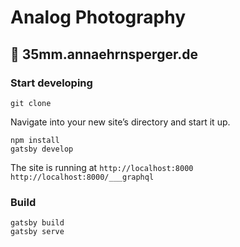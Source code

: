 # Analog Photography

## 🔗 35mm.annaehrnsperger.de

### Start developing

```
git clone
```

Navigate into your new site’s directory and start it up.

```
npm install
gatsby develop
```

The site is running at
`http://localhost:8000`
`http://localhost:8000/___graphql`

### Build

```
gatsby build
gatsby serve
```
